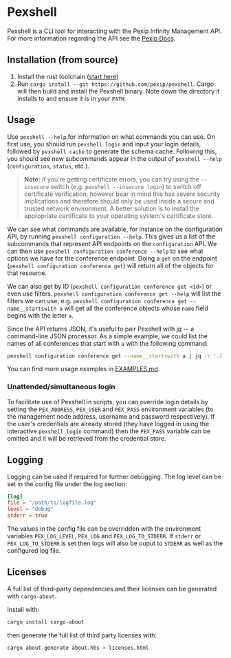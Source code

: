 # Pexshell

Pexshell is a CLI tool for interacting with the Pexip Infinity Management API. For more information regarding the API see the [Pexip Docs](https://docs.pexip.com/admin/integrate_api.htm).

## Installation (from source)

1. Install the rust toolchain ([start here](https://www.rust-lang.org/learn/get-started))
2. Run `cargo install --git https://github.com/pexip/pexshell`. Cargo will then build and install the Pexshell binary. Note down the directory it installs to and ensure it is in your `PATH`.

## Usage

Use `pexshell --help` for information on what commands you can use.
On first use, you should run `pexshell login` and input your login details, followed by `pexshell cache` to generate the schema cache.
Following this, you should see new subcommands appear in the output of `pexshell --help` (`configuration`, `status`, etc.).

> **Note:** if you're getting certificate errors, you can try using the `--insecure` switch (e.g. `pexshell --insecure login`) to switch off certificate verification, however bear in mind this has severe security implications and therefore should only be used inside a secure and trusted network environment.
> A better solution is to install the appropriate certificate to your operating system's certificate store.

We can see what commands are available, for instance on the configuration API, by running `pexshell configuration --help`.
This gives us a list of the subcommands that represent API endpoints on the `configuration` API.
We can then use `pexshell configuration conference --help` to see what options we have for the conference endpoint.
Doing a `get` on the endpoint (`pexshell configuration conference get`) will return all of the objects for that resource.

We can also get by ID (`pexshell configuration conference get <id>`) or even use filters.
`pexshell configuration conference get --help` will list the filters we can use, e.g. `pexshell configuration conference get --name__startswith a` will get all the conference objects whose `name` field begins with the letter `a`.

Since the API returns JSON, it's useful to pair Pexshell with [jq](https://stedolan.github.io/jq/) -- a command-line JSON processor.
As a simple example, we could list the names of all conferences that start with `a` with the following command:

```sh
pexshell configuration conference get --name__startswith a | jq -r '.[].name'
```

You can find more usage examples in [EXAMPLES.md](https://github.com/pexip/pexshell/blob/master/EXAMPLES.md).

### Unattended/simultaneous login

To facilitate use of Pexshell in scripts, you can override login details by setting the `PEX_ADDRESS`, `PEX_USER` and `PEX_PASS` environment variables (to the management node address, username and password respectively).
If the user's credentials are already stored (they have logged in using the interactive `pexshell login` command) then the `PEX_PASS` variable can be omitted and it will be retrieved from the credential store.

## Logging

Logging can be used if required for further debugging. The log level can be set in the config file under the log section:

```toml
[log]
file = "/path/to/logfile.log"
level = "debug"
stderr = true
```

The values in the config file can be overridden with the environment variables `PEX_LOG_LEVEL`, `PEX_LOG` and `PEX_LOG_TO_STDERR`. If `stderr` or `PEX_LOG_TO_STDERR` is set then logs will also be ouput to `STDERR` as well as the configured log file.

## Licenses

A full list of third-party dependencies and their licenses can be generated with `cargo-about`.

Install with:

```sh
cargo install cargo-about
```

then generate the full list of third party licenses with:

```sh
cargo about generate about.hbs > licenses.html
```
